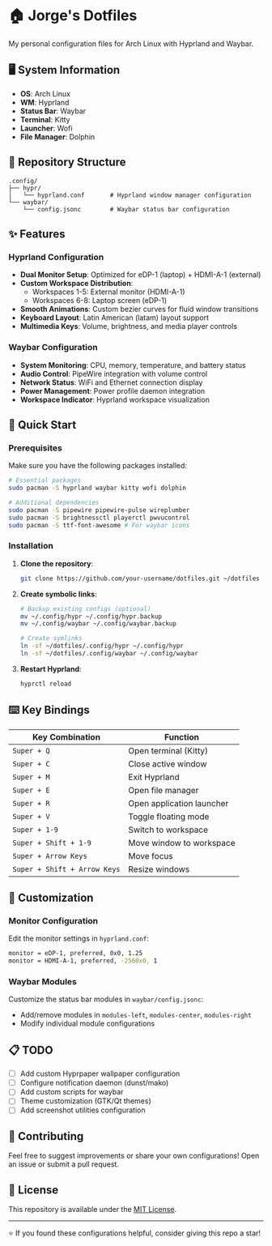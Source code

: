 # 🏠 Jorge's Dotfiles

My personal configuration files for Arch Linux with Hyprland and Waybar.

## 🖥️ System Information

- **OS**: Arch Linux
- **WM**: Hyprland
- **Status Bar**: Waybar
- **Terminal**: Kitty
- **Launcher**: Wofi
- **File Manager**: Dolphin

## 📁 Repository Structure

```
.config/
├── hypr/
│   └── hyprland.conf       # Hyprland window manager configuration
└── waybar/
    └── config.jsonc        # Waybar status bar configuration
```

## ✨ Features

### Hyprland Configuration
- **Dual Monitor Setup**: Optimized for eDP-1 (laptop) + HDMI-A-1 (external)
- **Custom Workspace Distribution**: 
  - Workspaces 1-5: External monitor (HDMI-A-1)
  - Workspaces 6-8: Laptop screen (eDP-1)
- **Smooth Animations**: Custom bezier curves for fluid window transitions
- **Keyboard Layout**: Latin American (latam) layout support
- **Multimedia Keys**: Volume, brightness, and media player controls

### Waybar Configuration
- **System Monitoring**: CPU, memory, temperature, and battery status
- **Audio Control**: PipeWire integration with volume control
- **Network Status**: WiFi and Ethernet connection display
- **Power Management**: Power profile daemon integration
- **Workspace Indicator**: Hyprland workspace visualization

## 🚀 Quick Start

### Prerequisites

Make sure you have the following packages installed:

```bash
# Essential packages
sudo pacman -S hyprland waybar kitty wofi dolphin

# Additional dependencies
sudo pacman -S pipewire pipewire-pulse wireplumber
sudo pacman -S brightnessctl playerctl pwvucontrol
sudo pacman -S ttf-font-awesome # For waybar icons
```

### Installation

1. **Clone the repository**:
   ```bash
   git clone https://github.com/your-username/dotfiles.git ~/dotfiles
   ```

2. **Create symbolic links**:
   ```bash
   # Backup existing configs (optional)
   mv ~/.config/hypr ~/.config/hypr.backup
   mv ~/.config/waybar ~/.config/waybar.backup
   
   # Create symlinks
   ln -sf ~/dotfiles/.config/hypr ~/.config/hypr
   ln -sf ~/dotfiles/.config/waybar ~/.config/waybar
   ```

3. **Restart Hyprland**:
   ```bash
   hyprctl reload
   ```

## ⌨️ Key Bindings

| Key Combination | Function |
|----------------|----------|
| `Super + Q` | Open terminal (Kitty) |
| `Super + C` | Close active window |
| `Super + M` | Exit Hyprland |
| `Super + E` | Open file manager |
| `Super + R` | Open application launcher |
| `Super + V` | Toggle floating mode |
| `Super + 1-9` | Switch to workspace |
| `Super + Shift + 1-9` | Move window to workspace |
| `Super + Arrow Keys` | Move focus |
| `Super + Shift + Arrow Keys` | Resize windows |

## 🎨 Customization

### Monitor Configuration
Edit the monitor settings in `hyprland.conf`:
```bash
monitor = eDP-1, preferred, 0x0, 1.25
monitor = HDMI-A-1, preferred, -2560x0, 1
```

### Waybar Modules
Customize the status bar modules in `waybar/config.jsonc`:
- Add/remove modules in `modules-left`, `modules-center`, `modules-right`
- Modify individual module configurations

## 📋 TODO

- [ ] Add custom Hyprpaper wallpaper configuration
- [ ] Configure notification daemon (dunst/mako)
- [ ] Add custom scripts for waybar
- [ ] Theme customization (GTK/Qt themes)
- [ ] Add screenshot utilities configuration

## 🤝 Contributing

Feel free to suggest improvements or share your own configurations! Open an issue or submit a pull request.

## 📄 License

This repository is available under the [MIT License](LICENSE).

---

⭐ If you found these configurations helpful, consider giving this repo a star!